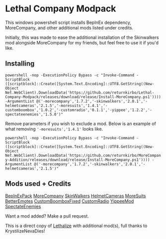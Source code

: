 # Lethal Company Modpack

This windows powershell script installs BepInEx dependency, MoreCompany, and other additional mods listed under credits.

Initially, this was made to ease the additional installation of the Skinwalkers mod alongside MoreCompany for my friends, but feel free to use it if you'd like.

## Installing

``
powershell -nop -ExecutionPolicy Bypass -c "Invoke-Command -ScriptBlock ([scriptblock]::Create([System.Text.Encoding]::UTF8.GetString((New-Object Net.WebClient).DownloadData('https://github.com/returnkirbo/Lethal-Company-Modpack/releases/download/release/Install-MoreCompany.ps1')))) -ArgumentList @('-morecompany','1.7.2','-skinwalkers','2.0.1','-helmetcameras','2.1.5','-moresuits','1.4.1','-customboombox','1.0.2','-customradio','0.1.1','-yippee','1.2.2','-spectateenemies','1.5.0')"
``

Remove parameters if you wish to exclude a mod. Below is an example of what removing ``'-moresuits','1.4.1'`` looks like.

``
powershell -nop -ExecutionPolicy Bypass -c "Invoke-Command -ScriptBlock ([scriptblock]::Create([System.Text.Encoding]::UTF8.GetString((New-Object Net.WebClient).DownloadData('https://github.com/returnkirbo/MoreCompany-Addition/releases/download/release/Install-MoreCompany.ps1')))) -ArgumentList @('-morecompany','1.7.2','-skinwalkers','2.0.1','-helmetcameras','2.1.5')"
``

## Mods used + Credits

[BepInExPack](https://thunderstore.io/c/lethal-company/p/BepInEx/BepInExPack/)
[MoreCompany](https://thunderstore.io/c/lethal-company/p/notnotnotswipez/MoreCompany/)
[SkinWalkers](https://thunderstore.io/c/lethal-company/p/RugbugRedfern/Skinwalkers/)
[HelmetCameras](https://thunderstore.io/c/lethal-company/p/RickArg/Helmet_Cameras/)
[MoreSuits](https://thunderstore.io/c/lethal-company/p/x753/More_Suits/)
[BetterEmotes](https://thunderstore.io/c/lethal-company/p/Sligili/More_Emotes/)
[CustomBoomboxFixed](https://thunderstore.io/c/lethal-company/p/rafl/CustomBoomboxMusicFixed/)
[CustomRadio](https://thunderstore.io/c/lethal-company/p/zerouni/CustomRadio/)
[YippeeMod](https://thunderstore.io/c/lethal-company/p/sunnobunno/YippeeMod/)
[SpectateEnemies](https://thunderstore.io/c/lethal-company/p/AllToasters/SpectateEnemies/)

Want a mod added? Make a pull request.

This is a direct copy of [Lethalize](https://github.com/KrystilizeNevaDies/Lethalize) with additional mod(s), full thanks to KrystilizeNevaDies!
